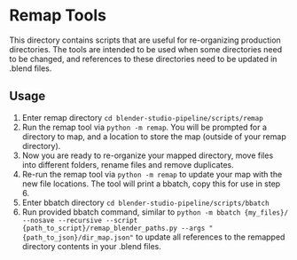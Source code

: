 # Remap Tools

This directory contains scripts that are useful for re-organizing production directories. The tools are intended to be used when some directories need to be changed, and references to these directories need to be updated in .blend files.

## Usage
1. Enter remap directory `cd blender-studio-pipeline/scripts/remap`
2. Run the remap tool via `python -m remap`. You will be prompted for a directory to map, and a location to store the map (outside of your remap directory).
3. Now you are ready to re-organize your mapped directory, move files into different folders, rename files and remove duplicates.
4. Re-run the remap tool via `python -m remap` to update your map with the new file locations. The tool will print a bbatch, copy this for use in step 6.
5. Enter bbatch directory `cd blender-studio-pipeline/scripts/bbatch`
6. Run provided bbatch command, similar to `python -m bbatch {my_files}/ --nosave --recursive --script {path_to_script}/remap_blender_paths.py --args "{path_to_json}/dir_map.json"` to update all references to the remapped directory contents in your .blend files.
